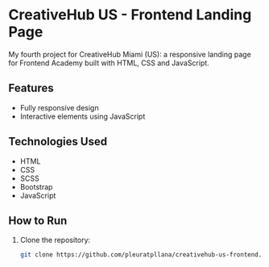 # CreativeHub US - Frontend Landing Page
My fourth project for CreativeHub Miami (US): a responsive landing page for Frontend Academy built with HTML, CSS and JavaScript.

## Features

- Fully responsive design
- Interactive elements using JavaScript

## Technologies Used

- HTML
- CSS
- SCSS
- Bootstrap
- JavaScript

## How to Run

1. Clone the repository:
   ```bash
   git clone https://github.com/pleuratpllana/creativehub-us-frontend.git

